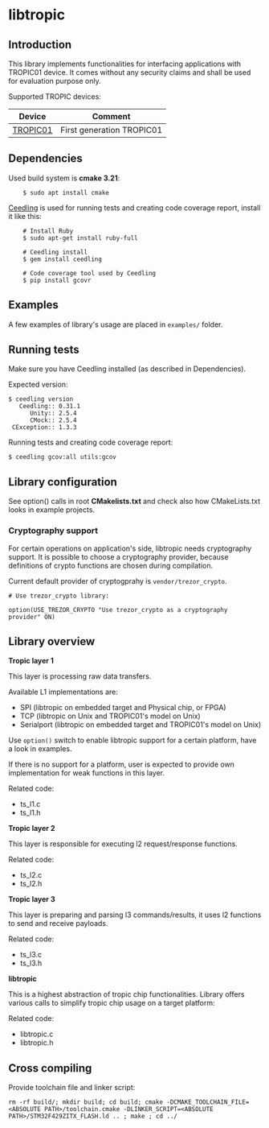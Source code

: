 # libtropic

## Introduction

This library implements functionalities for interfacing applications with TROPIC01 device. It comes without any security claims and shall be used for evaluation purpose only.

Supported TROPIC devices:

|Device                                                  |Comment                                               |
|--------------------------------------------------------|------------------------------------------------------|
|[TROPIC01](https://www.tropicsquare.com/TROPIC01)       | First generation TROPIC01                            |



## Dependencies

Used build system is **cmake 3.21**:

```
    $ sudo apt install cmake
```

[Ceedling](https://www.throwtheswitch.com) is used for running tests and creating code coverage report, install it like this:

```
    # Install Ruby
    $ sudo apt-get install ruby-full

    # Ceedling install
    $ gem install ceedling

    # Code coverage tool used by Ceedling
    $ pip install gcovr
```


## Examples

A few examples of library's usage are placed in `examples/` folder.


## Running tests

Make sure you have Ceedling installed (as described in Dependencies).

Expected version:

```
$ ceedling version
   Ceedling:: 0.31.1
      Unity:: 2.5.4
      CMock:: 2.5.4
 CException:: 1.3.3

```

Running tests and creating code coverage report:

```
$ ceedling gcov:all utils:gcov
```

## Library configuration

See option() calls in root **CMakelists.txt** and check also how CMakeLists.txt looks in example projects.

### Cryptography support

For certain operations on application's side, libtropic needs cryptography support. It is possible to choose a cryptography provider, because definitions of crypto functions are chosen during compilation.

Current default provider of cryptogprahy is `vendor/trezor_crypto`.

```
# Use trezor_crypto library:

option(USE_TREZOR_CRYPTO "Use trezor_crypto as a cryptography provider" ON)
```


## Library overview

**Tropic layer 1**

 This layer is processing raw data transfers.

 Available L1 implementations are:

* SPI (libtropic on embedded target and Physical chip, or FPGA)
* TCP (libtropic on Unix and TROPIC01's model on Unix)
* Serialport (libtropic on embedded target and TROPIC01's model on Unix)

Use `option()` switch to enable libtropic support for a certain platform, have a look in examples.

If there is no support for a platform, user is expected to provide own implementation for weak functions in this layer.

Related code:
* ts_l1.c
* ts_l1.h

**Tropic layer 2**

This layer is responsible for executing l2 request/response functions.

Related code:
* ts_l2.c
* ts_l2.h

**Tropic layer 3**

This layer is preparing and parsing l3 commands/results, it uses l2 functions to send and receive payloads.

Related code:
* ts_l3.c
* ts_l3.h

**libtropic**

This is a highest abstraction of tropic chip functionalities.
Library offers various calls to simplify tropic chip usage on a target platform:

Related code:
* libtropic.c
* libtropic.h

## Cross compiling

Provide toolchain file and linker script:

```
rm -rf build/; mkdir build; cd build; cmake -DCMAKE_TOOLCHAIN_FILE=<ABSOLUTE PATH>/toolchain.cmake -DLINKER_SCRIPT=<ABSOLUTE PATH>/STM32F429ZITX_FLASH.ld .. ; make ; cd ../
```

